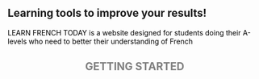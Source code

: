 ## Learning tools to improve your results!
<p style="color:black;"> LEARN FRENCH TODAY is a website designed for students doing their A-levels who need to better their understanding of French</P> 






<h2 align="center">
  <b style="color:grey;">GETTING STARTED</b><br>
  <br><br>
</h2>

<p GRAMMAR width="10"</p> <p VOCABULARY width="10"</p> <p TRANLASTION width="10"</p> 

